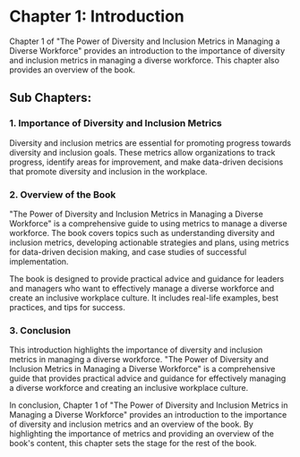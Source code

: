 Chapter 1: Introduction
=======================

Chapter 1 of "The Power of Diversity and Inclusion Metrics in Managing a Diverse Workforce" provides an introduction to the importance of diversity and inclusion metrics in managing a diverse workforce. This chapter also provides an overview of the book.

Sub Chapters:
-------------

### 1. Importance of Diversity and Inclusion Metrics

Diversity and inclusion metrics are essential for promoting progress towards diversity and inclusion goals. These metrics allow organizations to track progress, identify areas for improvement, and make data-driven decisions that promote diversity and inclusion in the workplace.

### 2. Overview of the Book

"The Power of Diversity and Inclusion Metrics in Managing a Diverse Workforce" is a comprehensive guide to using metrics to manage a diverse workforce. The book covers topics such as understanding diversity and inclusion metrics, developing actionable strategies and plans, using metrics for data-driven decision making, and case studies of successful implementation.

The book is designed to provide practical advice and guidance for leaders and managers who want to effectively manage a diverse workforce and create an inclusive workplace culture. It includes real-life examples, best practices, and tips for success.

### 3. Conclusion

This introduction highlights the importance of diversity and inclusion metrics in managing a diverse workforce. "The Power of Diversity and Inclusion Metrics in Managing a Diverse Workforce" is a comprehensive guide that provides practical advice and guidance for effectively managing a diverse workforce and creating an inclusive workplace culture.

In conclusion, Chapter 1 of "The Power of Diversity and Inclusion Metrics in Managing a Diverse Workforce" provides an introduction to the importance of diversity and inclusion metrics and an overview of the book. By highlighting the importance of metrics and providing an overview of the book's content, this chapter sets the stage for the rest of the book.
